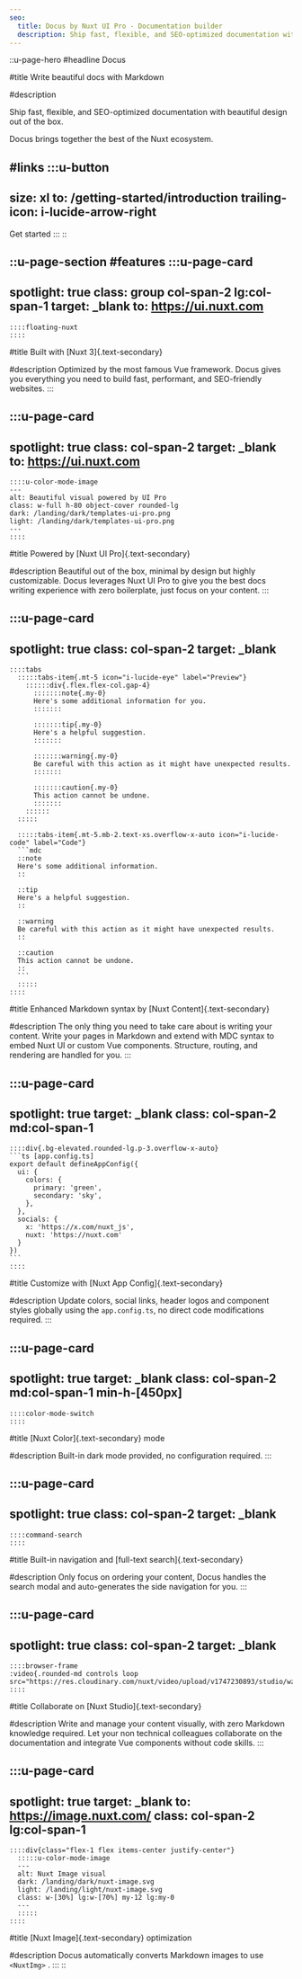 ```yaml
---
seo:
  title: Docus by Nuxt UI Pro - Documentation builder
  description: Ship fast, flexible, and SEO-optimized documentation with beautiful design out of the box. Docus brings together the best of the Nuxt ecosystem. Powered by Nuxt UI Pro.
---
```


::u-page-hero
#headline
Docus

#title
Write beautiful docs with Markdown

#description

Ship fast, flexible, and SEO-optimized documentation with beautiful design out of the box.

Docus brings together the best of the Nuxt ecosystem. 

#links
  :::u-button
  ---
  size: xl
  to: /getting-started/introduction
  trailing-icon: i-lucide-arrow-right
  ---
  Get started
  :::
::

::u-page-section
#features
  :::u-page-card
  ---
  spotlight: true
  class: group col-span-2 lg:col-span-1
  target: _blank
  to: https://ui.nuxt.com
  ---
    ::::floating-nuxt
    ::::
  
  #title
  Built with [Nuxt 3]{.text-secondary}
  
  #description
  Optimized by the most famous Vue framework. Docus gives you everything you need to build fast, performant, and SEO-friendly websites.
  :::

  :::u-page-card
  ---
  spotlight: true
  class: col-span-2
  target: _blank
  to: https://ui.nuxt.com
  ---
    ::::u-color-mode-image
    ---
    alt: Beautiful visual powered by UI Pro
    class: w-full h-80 object-cover rounded-lg
    dark: /landing/dark/templates-ui-pro.png
    light: /landing/dark/templates-ui-pro.png
    ---
    ::::
  
  #title
  Powered by [Nuxt UI Pro]{.text-secondary}
  
  #description
  Beautiful out of the box, minimal by design but highly customizable. Docus leverages Nuxt UI Pro to give you the best docs writing experience with zero boilerplate, just focus on your content.
  :::

  :::u-page-card
  ---
  spotlight: true
  class: col-span-2
  target: _blank
  ---
    ::::tabs
      :::::tabs-item{.mt-5 icon="i-lucide-eye" label="Preview"}
        ::::::div{.flex.flex-col.gap-4}
          :::::::note{.my-0}
          Here's some additional information for you.
          :::::::
        
          :::::::tip{.my-0}
          Here's a helpful suggestion.
          :::::::
        
          :::::::warning{.my-0}
          Be careful with this action as it might have unexpected results.
          :::::::
        
          :::::::caution{.my-0}
          This action cannot be undone.
          :::::::
        ::::::
      :::::
    
      :::::tabs-item{.mt-5.mb-2.text-xs.overflow-x-auto icon="i-lucide-code" label="Code"}
      ```mdc
      ::note
      Here's some additional information.
      ::
      
      ::tip
      Here's a helpful suggestion.
      ::
      
      ::warning
      Be careful with this action as it might have unexpected results.
      ::
      
      ::caution
      This action cannot be undone.
      ::
      ```
      :::::
    ::::
  
  #title
  Enhanced Markdown syntax by [Nuxt Content]{.text-secondary}
  
  #description
  The only thing you need to take care about is writing your content. Write your pages in Markdown and extend with MDC syntax to embed Nuxt UI or custom Vue components. Structure, routing, and rendering are handled for you.
  :::

  :::u-page-card
  ---
  spotlight: true
  target: _blank
  class: col-span-2 md:col-span-1
  ---
    ::::div{.bg-elevated.rounded-lg.p-3.overflow-x-auto}
    ```ts [app.config.ts]
    export default defineAppConfig({
      ui: {
        colors: {
          primary: 'green',
          secondary: 'sky',
        },
      },
      socials: {
        x: 'https://x.com/nuxt_js',
        nuxt: 'https://nuxt.com'
      }
    })
    ```
    ::::
  
  #title
  Customize with [Nuxt App Config]{.text-secondary}
  
  #description
  Update colors, social links, header logos and component styles globally using the `app.config.ts`, no direct code modifications required.
  :::

  :::u-page-card
  ---
  spotlight: true
  target: _blank
  class: col-span-2 md:col-span-1 min-h-[450px]
  ---
    ::::color-mode-switch
    ::::
  
  #title
  [Nuxt Color]{.text-secondary} mode
  
  #description
  Built-in dark mode provided, no configuration required.
  :::

  :::u-page-card
  ---
  spotlight: true
  class: col-span-2
  target: _blank
  ---
    ::::command-search
    ::::
  
  #title
  Built-in navigation and [full-text search]{.text-secondary}
  
  #description
  Only focus on ordering your content, Docus handles the search modal and auto-generates the side navigation for you.
  :::

  :::u-page-card
  ---
  spotlight: true
  class: col-span-2
  target: _blank
  ---
    ::::browser-frame
    :video{.rounded-md controls loop src="https://res.cloudinary.com/nuxt/video/upload/v1747230893/studio/wzt9zfmdvk7hgmdx3cnt.mp4"}
    ::::
  
  #title
  Collaborate on [Nuxt Studio]{.text-secondary}
  
  #description
  Write and manage your content visually, with zero Markdown knowledge required. Let your non technical colleagues collaborate on the documentation and integrate Vue components without code skills.
  :::

  :::u-page-card
  ---
  spotlight: true
  target: _blank
  to: https://image.nuxt.com/
  class: col-span-2 lg:col-span-1
  ---
    ::::div{class="flex-1 flex items-center justify-center"}
      :::::u-color-mode-image
      ---
      alt: Nuxt Image visual
      dark: /landing/dark/nuxt-image.svg
      light: /landing/light/nuxt-image.svg
      class: w-[30%] lg:w-[70%] my-12 lg:my-0
      ---
      :::::
    ::::
  
  #title
  [Nuxt Image]{.text-secondary} optimization
  
  #description
  Docus automatically converts Markdown images to use `<NuxtImg>` .
  :::
::
